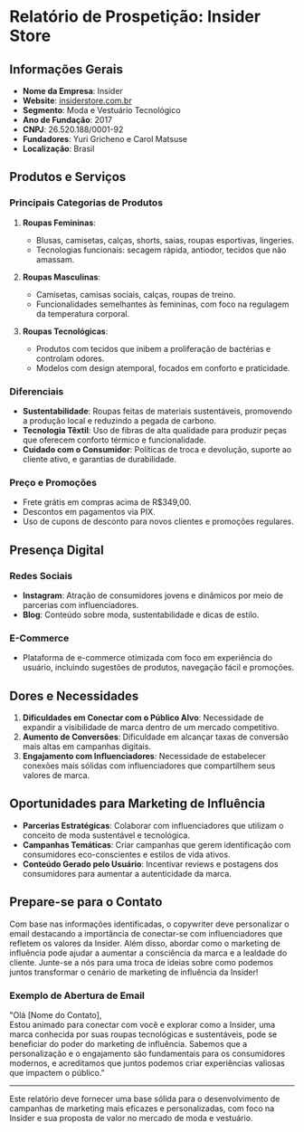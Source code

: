 # Relatório de Prospetição: Insider Store 

## Informações Gerais
- **Nome da Empresa**: Insider
- **Website**: [insiderstore.com.br](http://www.insiderstore.com.br)
- **Segmento**: Moda e Vestuário Tecnológico
- **Ano de Fundação**: 2017
- **CNPJ**: 26.520.188/0001-92
- **Fundadores**: Yuri Gricheno e Carol Matsuse
- **Localização**: Brasil

## Produtos e Serviços
### Principais Categorias de Produtos
1. **Roupas Femininas**:
   - Blusas, camisetas, calças, shorts, saias, roupas esportivas, lingeries.
   - Tecnologias funcionais: secagem rápida, antiodor, tecidos que não amassam.
  
2. **Roupas Masculinas**:
   - Camisetas, camisas sociais, calças, roupas de treino.
   - Funcionalidades semelhantes às femininas, com foco na regulagem da temperatura corporal.

3. **Roupas Tecnológicas**:
   - Produtos com tecidos que inibem a proliferação de bactérias e controlam odores.
   - Modelos com design atemporal, focados em conforto e praticidade.

### Diferenciais
- **Sustentabilidade**: Roupas feitas de materiais sustentáveis, promovendo a produção local e reduzindo a pegada de carbono.
- **Tecnologia Têxtil**: Uso de fibras de alta qualidade para produzir peças que oferecem conforto térmico e funcionalidade.
- **Cuidado com o Consumidor**: Políticas de troca e devolução, suporte ao cliente ativo, e garantias de durabilidade.
  
### Preço e Promoções
- Frete grátis em compras acima de R$349,00.
- Descontos em pagamentos via PIX.
- Uso de cupons de desconto para novos clientes e promoções regulares.

## Presença Digital
### Redes Sociais
- **Instagram**: Atração de consumidores jovens e dinâmicos por meio de parcerias com influenciadores.
- **Blog**: Conteúdo sobre moda, sustentabilidade e dicas de estilo.

### E-Commerce
- Plataforma de e-commerce otimizada com foco em experiência do usuário, incluindo sugestões de produtos, navegação fácil e promoções.

## Dores e Necessidades
1. **Dificuldades em Conectar com o Público Alvo**: Necessidade de expandir a visibilidade de marca dentro de um mercado competitivo.
2. **Aumento de Conversões**: Dificuldade em alcançar taxas de conversão mais altas em campanhas digitais.
3. **Engajamento com Influenciadores**: Necessidade de estabelecer conexões mais sólidas com influenciadores que compartilhem seus valores de marca.

## Oportunidades para Marketing de Influência
- **Parcerias Estratégicas**: Colaborar com influenciadores que utilizam o conceito de moda sustentável e tecnológica.
- **Campanhas Temáticas**: Criar campanhas que gerem identificação com consumidores eco-conscientes e estilos de vida ativos.
- **Conteúdo Gerado pelo Usuário**: Incentivar reviews e postagens dos consumidores para aumentar a autenticidade da marca.

## Prepare-se para o Contato
Com base nas informações identificadas, o copywriter deve personalizar o email destacando a importância de conectar-se com influenciadores que refletem os valores da Insider. Além disso, abordar como o marketing de influência pode ajudar a aumentar a consciência da marca e a lealdade do cliente. Junte-se a nós para uma troca de ideias sobre como podemos juntos transformar o cenário de marketing de influência da Insider!

### Exemplo de Abertura de Email
"Olá [Nome do Contato],  
Estou animado para conectar com você e explorar como a Insider, uma marca conhecida por suas roupas tecnológicas e sustentáveis, pode se beneficiar do poder do marketing de influência. Sabemos que a personalização e o engajamento são fundamentais para os consumidores modernos, e acreditamos que juntos podemos criar experiências valiosas que impactem o público."

---

Este relatório deve fornecer uma base sólida para o desenvolvimento de campanhas de marketing mais eficazes e personalizadas, com foco na Insider e sua proposta de valor no mercado de moda e vestuário.